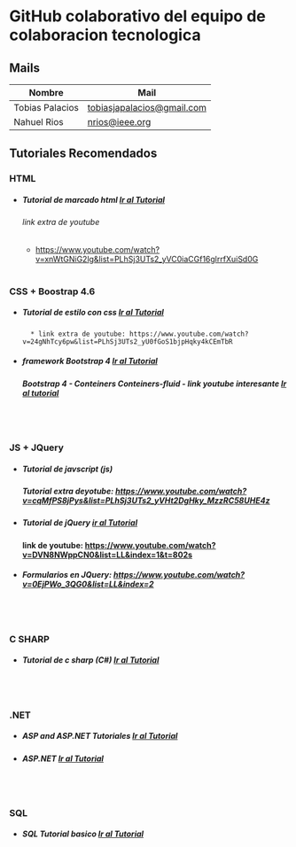 # GitHub colaborativo del equipo de colaboracion tecnologica 

## Mails 
| Nombre     |Mail |
| ----------- | ----------- |
| Tobias Palacios   | tobiasjapalacios@gmail.com |
| Nahuel Rios       | nrios@ieee.org      |


## Tutoriales Recomendados

### HTML 
* ##### Tutorial de marcado html   [Ir al Tutorial](https://www.w3schools.com/html/default.asp)
  ###### link extra de youtube
    * https://www.youtube.com/watch?v=xnWtGNiG2lg&list=PLhSj3UTs2_yVC0iaCGf16glrrfXuiSd0G 
<br/><br/>
### CSS + Boostrap 4.6 
* ##### Tutorial de estilo con css  [Ir al Tutorial](https://www.w3schools.com/css/default.asp)
    	* link extra de youtube: https://www.youtube.com/watch?v=24gNhTcy6pw&list=PLhSj3UTs2_yU0fGoS1bjpHqky4kCEmTbR
* ##### framework Bootstrap 4 [Ir al Tutorial](https://www.w3schools.com/bootstrap4/default.asp)
	 ##### Bootstrap 4 - Conteiners Conteiners-fluid - link youtube interesante [Ir al tutorial](https://www.youtube.com/watch?v=59pex8k8Xr8)  
<br/><br/>
### JS + JQuery 
* ##### Tutorial de javscript (js) [](https://www.w3schools.com/js/default.asp)
    ##### Tutorial extra deyotube:  https://www.youtube.com/watch?v=cqMfPS8jPys&list=PLhSj3UTs2_yVHt2DgHky_MzzRC58UHE4z
* ##### Tutorial de jQuery  [ir al Tutorial](https://www.w3schools.com/jquery/default.asp)
	#### link de youtube: https://www.youtube.com/watch?v=DVN8NWppCN0&list=LL&index=1&t=802s 
* ##### Formularios en JQuery: https://www.youtube.com/watch?v=0EjPWo_3QG0&list=LL&index=2
<br/><br/>
### C SHARP  
* ##### Tutorial de c sharp (C#) [Ir al Tutorial](https://www.w3schools.com/cs/index.php)

<br/><br/>
### .NET 
* ##### ASP and ASP.NET Tutoriales [Ir al Tutorial](https://www.w3schools.com/asp/default.asp)
* ##### ASP.NET [Ir al Tutorial](http://www.w3big.com/es/aspnet/aspnet-intro.html)

<br/><br/>
### SQL 
* ##### SQL Tutorial basico [Ir al Tutorial](https://www.w3schools.com/sql/default.asp)


  

